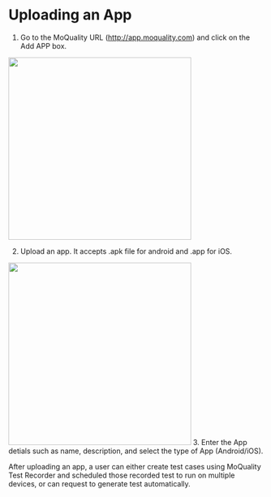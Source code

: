 # Uploading an App
1. Go to the MoQuality URL (http://app.moquality.com) and click on the Add APP box.
<img src="../dashboard-img/1.png" height="360px" />

2. Upload an app. It accepts .apk file for android and .app for iOS.
<img src="../dashboard-img/2.png" height="360px" />
3. Enter the App detials such as name, description, and select the type of App (Android/iOS).


After uploading an app, a user can either create test cases using MoQuality Test Recorder and scheduled those recorded test to run on multiple devices, or
can request to generate test automatically.


